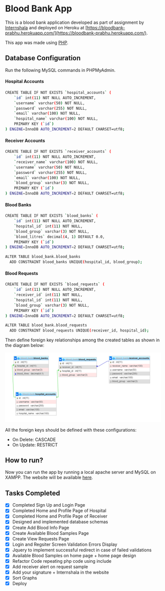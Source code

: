 Blood Bank App
==============

This is a blood bank application developed as part of assignment by [Internshala](https://internshala.com/) and deployed on Heroku at [https://bloodbank-prabhu.herokuapp.com/](https://bloodbank-prabhu.herokuapp.com/).

This app was made using [PHP](https://www.php.net).

Database Configuration
-------------
Run the following MySQL commands in PHPMyAdmin.

#### Hospital Accounts
```sh
CREATE TABLE IF NOT EXISTS `hospital_accounts` (
    `id` int(11) NOT NULL AUTO_INCREMENT,
    `username` varchar(50) NOT NULL,
    `password` varchar(255) NOT NULL,
    `email` varchar(100) NOT NULL,
    `hospital_name` varchar(100) NOT NULL,
    PRIMARY KEY (`id`)
) ENGINE=InnoDB AUTO_INCREMENT=2 DEFAULT CHARSET=utf8;
```
#### Receiver Accounts
```sh
CREATE TABLE IF NOT EXISTS `receiver_accounts` (
    `id` int(11) NOT NULL AUTO_INCREMENT,
    `receiver_name` varchar(100) NOT NULL,
    `username` varchar(50) NOT NULL,
    `password` varchar(255) NOT NULL,
    `email` varchar(100) NOT NULL,
    `blood_group` varchar(3) NOT NULL,
    PRIMARY KEY (`id`)
) ENGINE=InnoDB AUTO_INCREMENT=2 DEFAULT CHARSET=utf8;
```

#### Blood Banks
```sh
CREATE TABLE IF NOT EXISTS `blood_banks` (
    `id` int(11) NOT NULL AUTO_INCREMENT,
    `hospital_id` int(11) NOT NULL,
    `blood_group` varchar(3) NOT NULL,
    `blood_litres` decimal(4, 1) DEFAULT 0.0,
    PRIMARY KEY (`id`)
) ENGINE=InnoDB AUTO_INCREMENT=2 DEFAULT CHARSET=utf8;
```
```sh
ALTER TABLE blood_bank.blood_banks
  ADD CONSTRAINT blood_banks UNIQUE(hospital_id, blood_group);
```  

#### Blood Requests
```sh
CREATE TABLE IF NOT EXISTS `blood_requests` (
    `id` int(11) NOT NULL AUTO_INCREMENT,
    `receiver_id` int(11) NOT NULL,
    `hospital_id` int(11) NOT NULL,
    `blood_group` varchar(3) NOT NULL,
    PRIMARY KEY (`id`)
) ENGINE=InnoDB AUTO_INCREMENT=2 DEFAULT CHARSET=utf8;
```
```sh
ALTER TABLE blood_bank.blood_requests
  ADD CONSTRAINT blood_requests UNIQUE(receiver_id, hospital_id);
```

Then define foreign key relationships among the created tables as shown in the diagram below:

![Database Schema Design](Schema_Design.png)

All the foreign keys should be defined with these configurations:
- On Delete: CASCADE
- On Update: RESTRICT

How to run?
-------------
Now you can run the app by running a local apache server and MySQL on XAMPP.
The website will be available [here](https://localhost/blood_bank/).


## Tasks Completed
- [X] Completed Sign Up and Login Page
- [X] Completed Home and Profile Page of Hospital
- [X] Completed Home and Profile Page of Receiver
- [X] Designed and implemented database schemas
- [X] Create Add Blood Info Page
- [X] Create Available Blood Samples Page
- [X] Create View Requests Page
- [X] Login and Regsiter Screen Validation Errors Display
- [X] Jquery to implement successful redirect in case of failed validations
- [X] Available Blood Samples on home page + home page design
- [X] Refactor Code repeating php code using include
- [X] Add receiver alert on request sample
- [X] Add your signature + Internshala in the website
- [X] Sort Graphs
- [X] Deploy